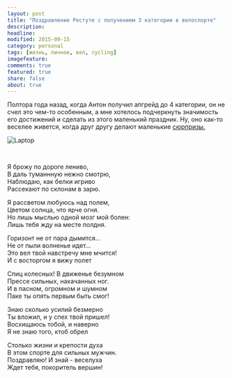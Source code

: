 ```yaml
---
layout: post
title: "Поздравление Рестуте с получением 3 категории в велоспорте"
description:
headline:
modified: 2015-09-15
category: personal
tags: [жизнь, личное, вел, cycling]
imagefeature:
comments: true
featured: true
share: false
about: true
---
```


Полтора года назад, когда Антон получил апгрейд до 4 категории, он не счел это чем-то особенным, а мне хотелось подчеркнуть значимость его достижений и сделать из этого маленький праздник. Ну, оно как-то веселее живется, когда друг другу делают маленькие [сюрпризы.](https://instagram.com/p/kYR5etBP3c/?taken-by=restuta)

<style>
    .with-padding {
        padding-bottom: 30px;
    }
</style>

<div class="row with-padding text-center">
    <img src="{{ site.url }}/images/restuta_cat_upgr/upgrade4cat_restuta.jpeg" alt="Laptop">
</div>

Я брожу по дороге лениво,<br />
В даль туманнную нежно смотрю,<br />
Наблюдаю, как белки игриво<br />
Рассекают по склонам в зарю.<br />

Я рассветом любуюсь над полем,<br />
Цветом солнца, что ярче огня.<br />
Но лишь мыслью одной мозг мой болен:<br />
Лишь тебя жду на месте полдня.<br />

Горизонт не от пара дымится...<br />
Не от пыли волненье идет...<br />
Это вел твой навстречу мне мчится!<br />
И с восторгом я вижу полет<br />

Спиц колесных! В движенье безумном<br />
Прессе сильных, накачанных ног.<br />
И в пасном, огромном и шумном<br />
Паке ты опять первым быть смог!<br />

Знаю сколько усилий безмерно<br />
Ты вложил, и у спех твой пришел!<br />
Восхищаюсь тобой, и наверно<br />
Я не знаю того, ктоб обрел<br />

Столько жизни и крепости духа<br />
В этом спорте для сильных мужчин.<br />
Поздравляю! И знай - веселуха<br />
Ждет тебя, покоритель вершин!
